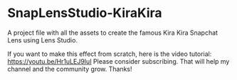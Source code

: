 # SnapLensStudio-KiraKira
A project file with all the assets to create the famous Kira Kira Snapchat Lens using Lens Studio.

If you want to make this effect from scratch, here is the video tutorial: https://youtu.be/Hr1uLEJ9IuI
Please consider subscribing. That will help my channel and the community grow. Thanks!
